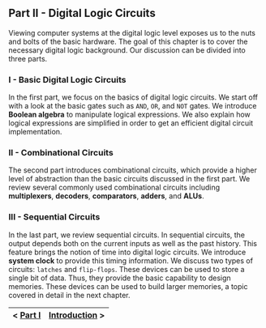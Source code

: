 ## Part II - Digital Logic Circuits

Viewing computer systems at the digital logic level exposes us to the nuts and bolts of the basic hardware. The goal of this chapter is to cover the necessary digital logic background. Our discussion can be divided into three parts. 

### I - Basic Digital Logic Circuits
In the first part, we focus on the basics of digital logic circuits. We start off with a look at the basic gates such as `AND`, `OR`, and `NOT` gates. We introduce **Boolean algebra** to manipulate logical expressions. We also explain how logical expressions are simplified in order to get an efficient digital circuit implementation.

### II - Combinational Circuits
The second part introduces combinational circuits, which provide a higher level of abstraction than the basic circuits discussed in the first part. We review several commonly used combinational circuits including **multiplexers**, **decoders**, **comparators**, **adders**, and **ALUs**. 

### III - Sequential Circuits
In the last part, we review sequential circuits. In sequential circuits, the output depends both on the current inputs as well as the past history. This feature brings the notion of time into digital logic circuits. We introduce **system clock** to provide this timing information. We discuss two types of circuits: `latches` and `flip-flops`. These devices can be used to store a single bit of data. Thus, they provide the basic capability to design memories. These devices can be used to build larger memories, a topic covered in detail in the next chapter.

| < [Part I](ttps://github.com/romuro-pauliv/Introduction-to-Assembly/blob/main/Part%20I%20-%20Overview/a7%20-%20Summary.md) | [Introduction](https://github.com/romuro-pauliv/Introduction-to-Assembly/blob/main/Part%20II%20-%20Computer%20Organization/a2%20-%20Introduction.md) > |
| -|-|